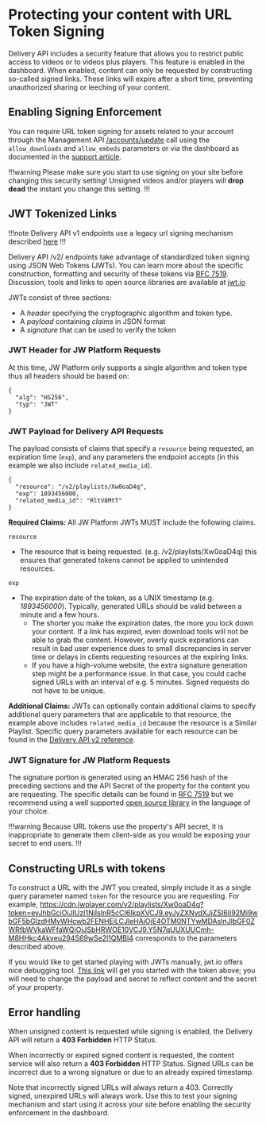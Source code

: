 # Protecting your content with URL Token Signing

Delivery API includes a security feature that allows you to restrict public access to videos or to videos plus players. This feature is enabled in the dashboard. When enabled, content can only be requested by constructing so-called signed links. These links will expire after a short time, preventing unauthorized sharing or leeching of your content.

## Enabling Signing Enforcement

You can require URL token signing for assets related to your account through the Management API [/accounts/update](https://developer.jwplayer.com/jw-platform/reference/v1/methods/accounts/update.html) call using the `allow_downloads` and `allow_embeds` parameters or via the dashboard as documented in the [support article](https://support.jwplayer.com/customer/en/portal/articles/1433647-jw-player-url-signing).

!!!warning
Please make sure you start to use signing on your site before changing this security setting! Unsigned videos and/or players will **drop dead** the instant you change this setting.
!!!

## JWT Tokenized Links

!!!note
Delivery API v1 endpoints use a legacy url signing mechanism described [here](https://developer.jwplayer.com/jw-platform/reference/v1/content_signing.html)
!!!

Delivery API /v2/ endpoints take advantage of standardized token signing using JSON Web Tokens (JWTs). You can learn more about the specific construction, formatting and security of these tokens via [RFC 7519](https://tools.ietf.org/html/rfc7519). Discussion, tools and links to open source libraries are available at [jwt.io](https://jwt.io)

JWTs consist of three sections:

* A *header* specifying the cryptographic algorithm and token type.
* A *payload* containing *claims* in JSON format
* A *signature* that can be used to verify the token

### JWT Header for JW Platform Requests

At this time, JW Platform only supports a single algorithm and token type thus all headers should be based on:

    {
      "alg": "HS256",
      "typ": "JWT"
    }

### JWT Payload for Delivery API Requests

The payload consists of claims that specify a `resource` being requested, an expiration time (`exp`), and any parameters the endpoint accepts (in this example we also include `related_media_id`).

    {
      "resource": "/v2/playlists/Xw0oaD4q",
      "exp": 1893456000,
      "related_media_id": "RltV8MtT"
    }

**Required Claims:** All JW Platform JWTs MUST include the following claims.

```resource```

* The resource that is being requested. (e.g. /v2/playlists/Xw0oaD4q) this ensures that generated tokens cannot be applied to unintended resources.

```exp```

* The expiration date of the token, as a UNIX timestamp (e.g. *1893456000*). Typically, generated URLs should be valid between a minute and a few hours.
  * The shorter you make the expiration dates, the more you lock down your content. If a link has expired, even download tools will not be able to grab the content. However, overly quick expirations can result in bad user experience dues to small discrepancies in server time or delays in clients requesting resources at the expiring links.
  * If you have a high-volume website, the extra signature generation step might be a performance issue. In that case, you could cache signed URLs with an interval of e.g. 5 minutes. Signed requests do not have to be unique.

**Additional Claims:** JWTs can optionally contain additional claims to specify additional query parameters that are applicable to that resource, the example above includes `related_media_id` because the resource is a Similar Playlist. Specific query parameters available for each resource can be found in the [Delivery API v2 reference](https://app.swaggerhub.com/api/jwplayer/Delivery-API/v2.0).

### JWT Signature for JW Platform Requests

The signature portion is generated using an HMAC 256 hash of the preceding sections and the API Secret of the property for the content you are requesting. The specific details can be found in [RFC 7519](https://tools.ietf.org/html/rfc7519) but we recommend using a well supported [open source library](https://jwt.io/#libraries) in the language of your choice.

!!!warning
Because URL tokens use the property's API secret, it is inappropriate to generate them client-side as you would be exposing your secret to end users.
!!!

## Constructing URLs with tokens

To construct a URL with the JWT you created, simply include it as a single query parameter named `token` for the resource you are requesting.
For example, https://cdn.jwplayer.com/v2/playlists/Xw0oaD4q?token=eyJhbGciOiJIUzI1NiIsInR5cCI6IkpXVCJ9.eyJyZXNvdXJjZSI6Ii92Mi9wbGF5bGlzdHMvWHcwb2FENHEiLCJleHAiOjE4OTM0NTYwMDAsInJlbGF0ZWRfbWVkaWFfaWQiOiJSbHRWOE10VCJ9.Y5N7qUUXUUCmh-M8HHkc4Akveu294S69wSe2l1QMBl4 corresponds to the parameters described above.

If you would like to get started playing with JWTs manually, jwt.io offers nice debugging tool. [This link](https://jwt.io/#debugger?&id_token=eyJhbGciOiJIUzI1NiIsInR5cCI6IkpXVCJ9.eyJyZXNvdXJjZSI6Ii92Mi9wbGF5bGlzdHMvWHcwb2FENHEiLCJleHAiOjE4OTM0NTYwMDAsInJlbGF0ZWRfbWVkaWFfaWQiOiJSbHRWOE10VCJ9.Y5N7qUUXUUCmh-M8HHkc4Akveu294S69wSe2l1QMBl4) will get you started with the token above; you will need to change the payload and secret to reflect content and the secret of your property.


## Error handling

When unsigned content is requested while signing is enabled, the Delivery API will return a **403 Forbidden** HTTP Status.

When incorrectly or expired signed content is requested, the content service will also return a **403 Forbidden** HTTP Status. Signed URLs can be incorrect due to a wrong signature or due to an already expired timestamp.

Note that incorrectly signed URLs will always return a 403. Correctly signed, unexpired URLs will always work. Use this to test your signing mechanism and start using it across your site before enabling the security enforcement in the dashboard.
